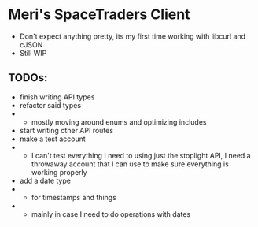 # Meri's SpaceTraders Client

- Don't expect anything pretty, its my first time working with libcurl and cJSON
- Still WIP

TODOs:
--

- finish writing API types
- refactor said types
-
    - mostly moving around enums and optimizing includes
- start writing other API routes
- make a test account
-
    - I can't test everything I need to using just the stoplight API, I need a throwaway account that I can use to make
      sure everything is working properly
- add a date type
-
    - for timestamps and things
-
    - mainly in case I need to do operations with dates

